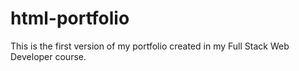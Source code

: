 # html-portfolio
This is the first version of my portfolio created in my Full Stack Web Developer course.
